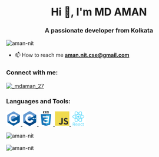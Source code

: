 <h1 align="center">Hi 👋, I'm MD AMAN</h1>
<h3 align="center">A passionate developer from Kolkata</h3>

<p align="left"> <img src="https://komarev.com/ghpvc/?username=aman-nit&label=Profile%20views&color=0e75b6&style=flat" alt="aman-nit" /> </p>

- 📫 How to reach me **aman.nit.cse@gmail.com**

<h3 align="left">Connect with me:</h3>
<p align="left">
<a href="https://instagram.com/_mdaman_27" target="blank"><img align="center" src="https://raw.githubusercontent.com/rahuldkjain/github-profile-readme-generator/master/src/images/icons/Social/instagram.svg" alt="_mdaman_27" height="30" width="40" /></a>
</p>

<h3 align="left">Languages and Tools:</h3>
<p align="left"> <a href="https://www.cprogramming.com/" target="_blank" rel="noreferrer"> <img src="https://raw.githubusercontent.com/devicons/devicon/master/icons/c/c-original.svg" alt="c" width="40" height="40"/> </a> <a href="https://www.w3schools.com/cpp/" target="_blank" rel="noreferrer"> <img src="https://raw.githubusercontent.com/devicons/devicon/master/icons/cplusplus/cplusplus-original.svg" alt="cplusplus" width="40" height="40"/> </a> <a href="https://www.w3schools.com/css/" target="_blank" rel="noreferrer"> <img src="https://raw.githubusercontent.com/devicons/devicon/master/icons/css3/css3-original-wordmark.svg" alt="css3" width="40" height="40"/> </a> <a href="https://developer.mozilla.org/en-US/docs/Web/JavaScript" target="_blank" rel="noreferrer"> <img src="https://raw.githubusercontent.com/devicons/devicon/master/icons/javascript/javascript-original.svg" alt="javascript" width="40" height="40"/> </a> <a href="https://reactjs.org/" target="_blank" rel="noreferrer"> <img src="https://raw.githubusercontent.com/devicons/devicon/master/icons/react/react-original-wordmark.svg" alt="react" width="40" height="40"/> </a> </p>

<p><img align="center" src="https://github-readme-stats.vercel.app/api/top-langs?username=aman-nit&show_icons=true&locale=en&layout=compact" alt="aman-nit" /></p>

<p><img align="center" src="https://github-readme-streak-stats.herokuapp.com/?user=aman-nit&" alt="aman-nit" /></p>
